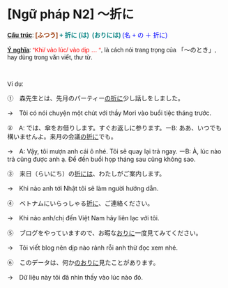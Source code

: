 # [Ngữ pháp N2] ～折に
<div class="entry-content">
<p><span style="font-family: arial, helvetica, sans-serif;"><span style="text-decoration: underline;"><strong>Cấu trúc</strong></span>:<strong><span style="color: #008080;"><span style="color: #993300;"> [ふつう]</span> + 折に (は)  (おりには)</span></strong><span style="color: #0000ff;"> (名 + の ＋ 折に)</span></span></p>
<p><span style="font-family: arial, helvetica, sans-serif;"><span style="text-decoration: underline;"><strong>Ý nghĩa</strong></span>:<span style="color: #ff0000;"> “Khi/ vào lúc/ vào dịp … “</span>, là cách nói trang trọng của 「～のとき」, hay dùng trong văn viết, thư từ.</span></p>
<p><!-- inside_article4_japanese_responsive --><br/>
<ins class="adsbygoogle adslot_1" data-ad-client="ca-pub-2233580070484357" data-ad-slot="4413057825" style="display:inline-block"></ins><br/>
<script>(adsbygoogle = window.adsbygoogle || []).push({});</script></p>
<p><span style="font-family: arial, helvetica, sans-serif;">Ví dụ:</span></p>
<p><span style="font-family: arial, helvetica, sans-serif;">①　森先生とは、先月のパーティー<span style="text-decoration: underline;">の折に</span>少し話しをしました。</span></p>
<p>→　Tôi có nói chuyện một chút với thầy Mori vào buổi tiệc tháng trước.</p>
<p><span style="font-family: arial, helvetica, sans-serif;">②　A: では、傘をお借りします。すぐお返しに参ります。ーB: ああ、いつでも構いませんよ。来月の会議<span style="text-decoration: underline;">の折に</span>でも。</span></p>
<p>→　A: Vậy, tôi mượn anh cái ô nhé. Tôi sẽ quay lại trả ngay. ーB: À, lúc nào trả cũng được anh ạ. Để đến buổi họp tháng sau cũng không sao.</p>
<p><span style="font-family: arial, helvetica, sans-serif;">③　来日（らいにち）の<span style="text-decoration: underline;">折には</span>、わたしがご案内します。</span></p>
<p>→　Khi nào anh tới Nhật tôi sẽ làm người hướng dẫn.</p>
<p><span style="font-family: arial, helvetica, sans-serif;">④　ベトナムにいらっしゃる<span style="text-decoration: underline;">折に</span>、ご連絡ください。</span></p>
<p>→　Khi nào anh/chị đến Việt Nam hãy liên lạc với tôi.</p>
<p><span style="font-family: arial, helvetica, sans-serif;">⑤　ブログをやっていますので、お暇な<span style="text-decoration: underline;">おりに</span>一度見てみてください。</span></p>
<p>→　Tôi viết blog nên dịp nào rảnh rỗi anh thử đọc xem nhé.</p>
<p><span style="font-family: arial, helvetica, sans-serif;">⑥　このデータは、何か<span style="text-decoration: underline;">のおりに</span>見たことがあります。</span></p>
<p>→　Dữ liệu này tôi đã nhìn thấy vào lúc nào đó.</p>

</div>